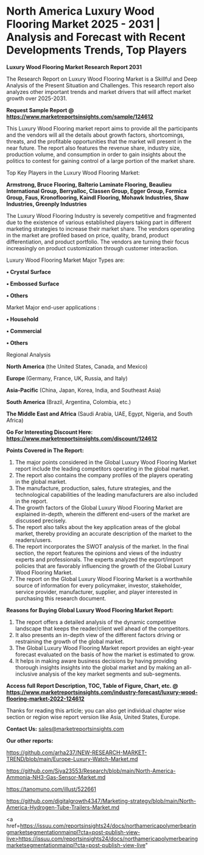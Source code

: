 # North America Luxury Wood Flooring Market 2025 - 2031 | Analysis and Forecast with Recent Developments Trends, Top Players

<strong>Luxury Wood Flooring Market Research Report 2031</strong>

The Research Report on Luxury Wood Flooring Market is a Skillful and Deep Analysis of the Present Situation and Challenges. This research report also analyzes other important trends and market drivers that will affect market growth over 2025-2031.

<strong>Request Sample Report @ <a href=https://www.marketreportsinsights.com/sample/124612>https://www.marketreportsinsights.com/sample/124612</a></strong>

This Luxury Wood Flooring market report aims to provide all the participants and the vendors will all the details about growth factors, shortcomings, threats, and the profitable opportunities that the market will present in the near future. The report also features the revenue share, industry size, production volume, and consumption in order to gain insights about the politics to contest for gaining control of a large portion of the market share.

Top Key Players in the Luxury Wood Flooring Market:

<strong>Armstrong, Bruce Flooring, Balterio Laminate Flooring, Beaulieu International Group, Berryalloc, Classen Group, Egger Group, Formica Group, Faus, Kronoflooring, Kaindl Flooring, Mohawk Industries, Shaw Industries, Greenply Industries</strong>

The Luxury Wood Flooring Industry is severely competitive and fragmented due to the existence of various established players taking part in different marketing strategies to increase their market share. The vendors operating in the market are profiled based on price, quality, brand, product differentiation, and product portfolio. The vendors are turning their focus increasingly on product customization through customer interaction.

Luxury Wood Flooring Market Major Types are:

<strong>• Crystal Surface

• Embossed Surface

• Others</strong>

Market Major end-user applications :

<strong>• Household

• Commercial

• Others</strong>

Regional Analysis

</u><strong><b>North America</b></strong> (the United States, Canada, and Mexico)

<strong><b>Europe </b></strong>(Germany, France, UK, Russia, and Italy)

<strong><b>Asia-Pacific</b></strong> (China, Japan, Korea, India, and Southeast Asia)

<strong><b>South America</b></strong> (Brazil, Argentina, Colombia, etc.)

<strong><b>The Middle East and Africa</b></strong> (Saudi Arabia, UAE, Egypt, Nigeria, and South Africa)

<strong>Go For Interesting Discount Here: <a href=https://www.marketreportsinsights.com/discount/124612>https://www.marketreportsinsights.com/discount/124612</a></strong>

<strong>Points Covered in The Report:</strong>
<ol>
  <li>The major points considered in the Global Luxury Wood Flooring Market report include the leading competitors operating in the global market.</li>
  <li>The report also contains the company profiles of the players operating in the global market.</li>
  <li>The manufacture, production, sales, future strategies, and the technological capabilities of the leading manufacturers are also included in the report.</li>
  <li>The growth factors of the Global Luxury Wood Flooring Market are explained in-depth, wherein the different end-users of the market are discussed precisely.</li>
  <li>The report also talks about the key application areas of the global market, thereby providing an accurate description of the market to the readers/users.</li>
  <li>The report incorporates the SWOT analysis of the market. In the final section, the report features the opinions and views of the industry experts and professionals. The experts analyzed the export/import policies that are favorably influencing the growth of the Global Luxury Wood Flooring Market.</li>
  <li>The report on the Global Luxury Wood Flooring Market is a worthwhile source of information for every policymaker, investor, stakeholder, service provider, manufacturer, supplier, and player interested in purchasing this research document.</li>
</ol>
<strong>Reasons for Buying Global Luxury Wood Flooring Market Report:</strong>

<ol>
  <li>The report offers a detailed analysis of the dynamic competitive landscape that keeps the reader/client well ahead of the competitors.</li>
  <li>It also presents an in-depth view of the different factors driving or restraining the growth of the global market.</li>
  <li>The Global Luxury Wood Flooring Market report provides an eight-year forecast evaluated on the basis of how the market is estimated to grow.</li>
  <li>It helps in making aware business decisions by having providing thorough insights insights into the global market and by making an all-inclusive analysis of the key market segments and sub-segments.</li>
</ol>
<strong>Access full Report Description, TOC, Table of Figure, Chart, etc. @ <a href=https://www.marketreportsinsights.com/industry-forecast/luxury-wood-flooring-market-2022-124612>https://www.marketreportsinsights.com/industry-forecast/luxury-wood-flooring-market-2022-124612</a></strong>


Thanks for reading this article; you can also get individual chapter wise section or region wise report version like Asia, United States, Europe.

<strong>Contact Us:</strong>
sales@marketreportsinsights.com

<strong>Our other reports:</strong>

<a href=https://github.com/arha237/NEW-RESEARCH-MARKET-TREND/blob/main/Europe-Luxury-Watch-Market.md>https://github.com/arha237/NEW-RESEARCH-MARKET-TREND/blob/main/Europe-Luxury-Watch-Market.md</a>

<a href=https://github.com/Siya23553/Research/blob/main/North-America-Ammonia-NH3-Gas-Sensor-Market.md>https://github.com/Siya23553/Research/blob/main/North-America-Ammonia-NH3-Gas-Sensor-Market.md</a>

<a href=https://tanomuno.com/illust/522661>https://tanomuno.com/illust/522661</a>

<a href=https://github.com/digitalgrowth4347/Marketing-strategy/blob/main/North-America-Hydrogen-Tube-Trailers-Market.md>https://github.com/digitalgrowth4347/Marketing-strategy/blob/main/North-America-Hydrogen-Tube-Trailers-Market.md</a>

<a href=https://issuu.com/reportsinsights24/docs/northamericapolymerbearingmarketsegmentationmainpl?cta=post-publish-view-live>https://issuu.com/reportsinsights24/docs/northamericapolymerbearingmarketsegmentationmainpl?cta=post-publish-view-live</a>"
